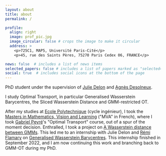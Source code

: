 ```yaml
---
layout: about
title: about
permalink: /

profile:
  align: right
  image: prof_pic.jpg
  image_circular: false # crops the image to make it circular
  address: >
    <p>725C1, MAP5, Université Paris-Cité</p>
    <p>45, rue des Saints Pères, 75270 Paris Cedex 06, FRANCE</p>

news: false  # includes a list of news items
selected_papers: false # includes a list of papers marked as "selected={true}"
social: true  # includes social icons at the bottom of the page
---
```


PhD student under the supervision of [Julie Delon](https://judelo.github.io/) and [Agnès Desolneux](https://desolneux.perso.math.cnrs.fr/).

I study Optimal Transport, in particular Generalised Wasserstein Barycentres, the Sliced Wasserstein Distance and GMM-restricted OT. 

After my studies at [Ecole Polytechnique](https://www.polytechnique.edu/) (cycle ingénieur), I took the [Masters in Mathematics, Vision and Learning](https://www.master-mva.com/) ("MVA" in French), where I took [Gabriel Peyré](http://www.gpeyre.com/)'s "Optimal Transport" course, out of a spur of the moment decision. Enthralled, I took a project on [A Wasserstein distance between GMMs](https://hal.archives-ouvertes.fr/hal-02178204v4/document). This led me to an internship with Julie Delon and [Rémi Flamary](https://remi.flamary.com/index.fr.html) on [Generalised Wasserstein Barycentres](https://arxiv.org/pdf/2105.09755.pdf). This internship finished in September 2022, and I am now continuing this work and branching back to GMM-OT during my PhD.
